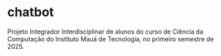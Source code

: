 # chatbot
Projeto Integrador Interdisciplinar de alunos do curso de Ciência da Computação do Instituto Mauá de Tecnologia, no primeiro semestre de 2025.
